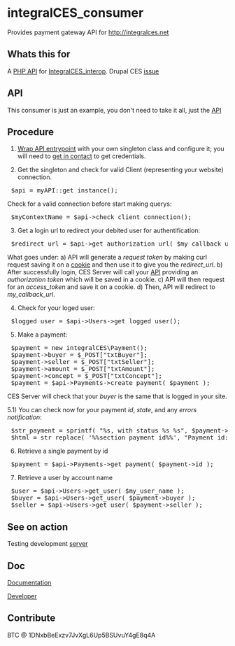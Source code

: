 integralCES_consumer
====================

Provides payment gateway API for http://integralces.net

Whats this for
----------------------------------
A [PHP API](https://github.com/aleph1888/integralCES_consumer/tree/master/includes/icesSDKv0) for [IntegralCES_interop](https://github.com/aleph1888/integralCES_interop). Drupal CES [issue](https://drupal.org/project/issues/1367140)


API
-------------
This consumer is just an example, you don't need to take it all, just the [API](https://github.com/aleph1888/integralCES_consumer/tree/master/includes/icesSDKv0)


Procedure
--------------
1) [Wrap API entrypoint](https://github.com/aleph1888/integralCES_consumer/blob/master/includes/myAPI.inc) with your own singleton class and configure it; you will need to [get in contact](integralces.net) to get credentials.

2) Get the singleton and check for valid Client (representing your website) connection.
<pre>
 $api = myAPI::get_instance();
</pre>

Check for a valid connection before start making querys:
<pre>
 $myContextName = $api->check_client_connection();
</pre>

3) Get a login url to redirect your debited user for authentification:
<pre>
 $redirect_url = $api->get_authorization_url( $my_callback_url );
</pre>

What goes under:
a) API will generate a *request token* by making curl request saving it on a [cookie]() and then use it to give you the *redirect_url*.
b) After successfully login, CES Server will call your [API](https://github.com/aleph1888/integralCES_consumer/blob/master/includes/icesSDKv0/tools/requestAccessToken.php) providing an *authorization token* which will be saved in a cookie. 
c) API will then request for an *access_token* and save it on a cookie.
d) Then, API will redirect to *my_callback_url*.

4) Check for your loged user:
<pre>
 $logged_user = $api->Users->get_logged_user();
</pre>

5) Make a payment:
<pre>
 $payment = new integralCES\Payment();
 $payment->buyer = $_POST["txtBuyer"];
 $payment->seller = $_POST["txtSeller"];
 $payment->amount = $_POST["txtAmount"];
 $payment->concept = $_POST["txtConcept"];
 $payment = $api->Payments->create_payment( $payment );
</pre>

CES Server will check that your *buyer* is the same that is logged in your site.

5.1) You can check now for your payment *id*, *state*, and any *errors notification*:
<pre>
 $str_payment = sprintf( "%s, with status %s %s", $payment->id, $payment->get_state(), $payment->result );
 $html = str_replace( '%%section_payment_id%%', "Payment id: " . $str_payment, $html );
</pre>

6) Retrieve a single payment by id
<pre>
 $payment = $api->Payments->get_payment( $payment->id );
</pre> 

7) Retrieve a user by account name
<pre>
 $user = $api->Users->get_user( $my_user_name );
 $buyer = $api->Users->get_user( $payment->buyer );
 $seller = $api->Users->get_user( $payment->seller );
</pre>

See on action
----------------
Testing development [server](http://cicicdev.enredaos.net/cesinterop)


Doc
---------------
[Documentation](https://wiki.enredaos.net/index.php?title=COOPFUND-DEV#integralCES_interop)

[Developer](http://www.integralces.net/doc/developer)

Contribute
--------------
BTC @ 1DNxbBeExzv7JvXgL6Up5BSUvuY4gE8q4A
